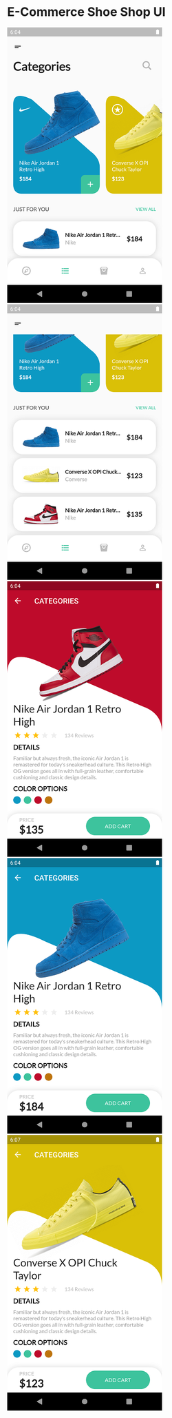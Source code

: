 # E-Commerce Shoe Shop UI

![](screenshots/shoe-list-1.png)
![](screenshots/shoe-list-2.png)
![](screenshots/red-shoe-detail.png)
![](screenshots/blue-shoe-detail.png)
![](screenshots/gold-shoe-detail.png)

